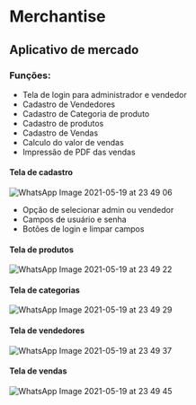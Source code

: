 # Merchantise
## Aplicativo de mercado

### Funções:
* Tela de login para administrador e vendedor
* Cadastro de Vendedores
* Cadastro de Categoria de produto
* Cadastro de produtos
* Cadastro de Vendas
* Calculo do valor de vendas
* Impressão de PDF das vendas

#### Tela de cadastro

![WhatsApp Image 2021-05-19 at 23 49 06](https://user-images.githubusercontent.com/49923037/118923029-536a7380-b911-11eb-9b10-94153f77a8ec.jpeg)

- Opção de selecionar admin ou vendedor
- Campos de usuário e senha
- Botões de login e limpar campos 

#### Tela de produtos
![WhatsApp Image 2021-05-19 at 23 49 22](https://user-images.githubusercontent.com/49923037/118923059-5cf3db80-b911-11eb-89d5-a23a1efad39c.jpeg)

#### Tela de categorias
![WhatsApp Image 2021-05-19 at 23 49 29](https://user-images.githubusercontent.com/49923037/118923089-667d4380-b911-11eb-8156-23797fb7f5d3.jpeg)

#### Tela de vendedores
![WhatsApp Image 2021-05-19 at 23 49 37](https://user-images.githubusercontent.com/49923037/118923105-6e3ce800-b911-11eb-8112-6a0d0e8ea23d.jpeg)

#### Tela de vendas
![WhatsApp Image 2021-05-19 at 23 49 45](https://user-images.githubusercontent.com/49923037/118923117-71d06f00-b911-11eb-999b-391ed96f2787.jpeg)
